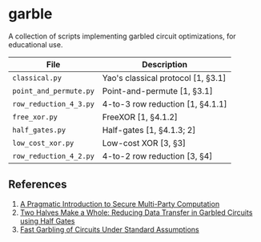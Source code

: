 # garble
A collection of scripts implementing garbled circuit optimizations, for educational use.

| File | Description |
| ---- | ----------- |
| `classical.py` | Yao's classical protocol [1, &sect;3.1] |
| `point_and_permute.py` | Point-and-permute [1, &sect;3.1] |
| `row_reduction_4_3.py` | 4-to-3 row reduction [1, &sect;4.1.1] |
| `free_xor.py` | FreeXOR [1, &sect;4.1.2] |
| `half_gates.py` | Half-gates [1, &sect;4.1.3; 2] |
| `low_cost_xor.py` | Low-cost XOR [3, &sect;3] |
| `row_reduction_4_2.py` | 4-to-2 row reduction [3, &sect;4] |

## References
1. [A Pragmatic Introduction to Secure Multi-Party Computation](https://securecomputation.org/)
2. [Two Halves Make a Whole: Reducing Data Transfer in Garbled Circuits using Half Gates](https://eprint.iacr.org/2014/756)
3. [Fast Garbling of Circuits Under Standard Assumptions](https://eprint.iacr.org/2015/751)
